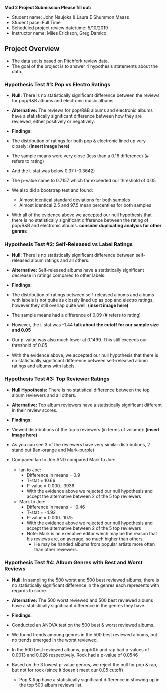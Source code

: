 **Mod 2 Project Submission Please fill out:**

* Student name: John Naujoks & Laura E Shummon Maass
* Student pace: Full Time
* Scheduled project review date/time: 5/10/2019
* Instructor name: Miles Erickson, Greg Damico


## Project Overview
* The data set is based on Pitchfork review data. 
* The goal of the project is to answer 4 hypothesis statements about the data. 


### Hypothesis Test #1: Pop vs Electro Ratings

* **Null:** There is no statistically significant difference between the reviews for pop/R&B albums and electronic music albums.
* **Alternative:** The reviews for pop/R&B albums and electronic albums have a statistically significant difference between how they are reviewed, either positively or negatively.

* **Findings:**
* The distribution of ratings for both pop & electronic lined up very closely: **(insert image here)**
* The sample means were very close (less than a 0.16 difference) (# refers to rating)
* And the t-stat was below 0.37  (-0.3642)
* The p-value came to 0.7157 which far exceeded our threshold of 0.05
* We also did a bootstrap test and found:
    * Almost identical standard deviations for both samples
    * Almost identical 2.5 and 97.5 mean percentiles for both samples
* With all of the evidence above we accepted our null hypothesis that there is no statistically significant difference between the rating of pop/R&B and electronic albums.
**consider duplicating analysis for other genres**


### Hypothesis Test #2: Self-Released vs Label Ratings

* **Null:** There is no statistically significant difference between self-released album ratings and all others. 
* **Alternative:** Self-released albums have a statistically significant decrease in ratings compared to other labels.

* **Findings:**
* The distribution of ratings between self-released albums and albums with labels is not quite as closely lined up as pop and electro ratings, however they still overlap quite well: **(insert image here)**
* The sample means had a difference of 0.09 (# refers to rating)
* However, the t-stat was -1.44 **talk about the cutoff for our sample size and 0.05**
* Our p-value was also much lower at 0.1499. This still exceeds our threshold of 0.05
* With the evidence above, we accepted our null hypothesis that there is no statistically significant difference between self-released album ratings and albums with labels. 

### Hypothesis Test #3: Top Reviewer Ratings

* **Null Hypothesis:** There is no statistical difference between the top album reviewers and all others.
* **Alternative:** Top album reviewers have a statistically significant different in their review scores. 

* **Findings:**
* Viewed distributions of the top 5 reviewers (in terms of volume): **(insert image here)**
* As you can see 3 of the reviewers have very similar distributions, 2 stand out (Ian-orange and Mark-purple)
* Compared Ian to Joe AND compared Mark to Joe:
    * Ian to Joe:
        * Difference in means = 0.9
        * T-stat = 10.66
        * P-value = 0.000...3936
        * With the evidence above we rejected our null hypothesis and accept the alternative between 2 of the 5 top reviewers
    * Mark to Joe:
        * Difference in means = -0.46
        * T-stat = -4.92
        * P-value = 0.000...1075
        * With the evidence above we rejected our null hypothesis and accept the alternative between 2 of the 5 top reviewers
        * Note: Mark is an executive editor which may be the reason that his reviews are, on average, so much higher than others.
            * He may be handed albums from popular artists more often than other reviewers. 

### Hypothesis Test #4: Album Genres with Best and Worst Reviews 

* **Null:** In sampling the 500 worst and 500 best reviewed albums, there is no statistically significant difference in the genres each represents with regards to score. 
* **Alternative:** The 500 worst reviewed and 500 best reviewed albums have a statistically significant difference in the genres they have. 

* **Findings:**
* Conducted an ANOVA test on the 500 best & worst reviewed albums.
* We found trends amoung genres in the 500 best reviewed albums, but no trends emerged in the worst reviewed.
* In the 500 best reviewed albums, pop/r&b and rap had p-values of 0.0013 and 0.026 respectively. Rock had a p-value of 0.0546
* Based on the 3 lowest p-value genres, we reject the null for pop & rap, but not for rock (since it doesn't meet our 0.05 cutoff)
    * Pop & Rap have a statistically significant difference in showing up in the top 500 album reviews list. 


